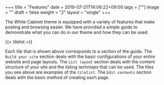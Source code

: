 +++
title =  "Features"
date = 2019-07-21T14:06:22+09:00
tags = [""]
image = ""
draft = false
weight = "2"
layout = "single"
+++

The White Cabinet theme is equipped with a variety of features that make posting and browsing easier. We have provided a simple guide to demonstrate what you can do in our theme and how they can be used. 

{{< tilelist >}}

Each tile that is shown above corresponds to a section of the guide. The `Build your site` section deals with the basic configurations of your entire website and page layouts. The `List layout` section deals with the content structure of your site and the listing techniqes that can be used. The tiles you see above are examples of the `tilelist`. The `Edit contents` section deals with the basic method of creating each page. 

